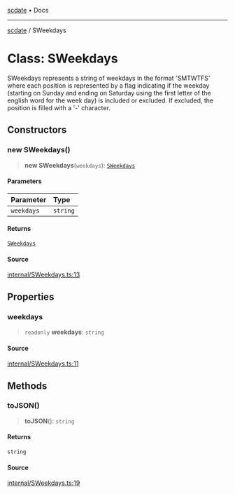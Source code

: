 [scdate](../README.md) • Docs

---

[scdate](../README.md) / SWeekdays

# Class: SWeekdays

SWeekdays represents a string of weekdays in the format 'SMTWTFS' where each
position is represented by a flag indicating if the weekday (starting on
Sunday and ending on Saturday using the first letter of the english word for
the week day) is included or excluded. If excluded, the position is filled
with a '-' character.

## Constructors

### new SWeekdays()

> **new SWeekdays**(`weekdays`): [`SWeekdays`](SWeekdays.md)

#### Parameters

| Parameter  | Type     |
| :--------- | :------- |
| `weekdays` | `string` |

#### Returns

[`SWeekdays`](SWeekdays.md)

#### Source

[internal/SWeekdays.ts:13](https://github.com/ericvera/scdate/blob/26a0ee551696abb8d0e853bcc8b83fccd84ac8ae/src/internal/SWeekdays.ts#L13)

## Properties

### weekdays

> `readonly` **weekdays**: `string`

#### Source

[internal/SWeekdays.ts:11](https://github.com/ericvera/scdate/blob/26a0ee551696abb8d0e853bcc8b83fccd84ac8ae/src/internal/SWeekdays.ts#L11)

## Methods

### toJSON()

> **toJSON**(): `string`

#### Returns

`string`

#### Source

[internal/SWeekdays.ts:19](https://github.com/ericvera/scdate/blob/26a0ee551696abb8d0e853bcc8b83fccd84ac8ae/src/internal/SWeekdays.ts#L19)
